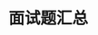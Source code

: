 <!--
 * @Author: your name
 * @Date: 2021-03-09 13:17:16
 * @LastEditTime: 2021-03-09 13:56:32
 * @LastEditors: Please set LastEditors
 * @Description: In User Settings Edit
 * @FilePath: \my_blog\docs\Libraries\README.md
-->
# 面试题汇总